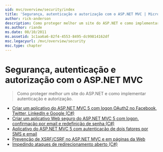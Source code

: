 ```yaml
---
uid: mvc/overview/security/index
title: 'Segurança, autenticação e autorização com o ASP.NET MVC | Microsoft Docs'
author: rick-anderson
description: Como proteger melhor um site do ASP.NET e como implementar autenticação e autorização.
ms.author: riande
ms.date: 08/10/2011
ms.assetid: 1c1aa6a6-82f4-4553-8495-dc99814162df
msc.legacyurl: /mvc/overview/security
msc.type: chapter
---
```

<a name="security-authentication-and-authorization-with-aspnet-mvc"></a>Segurança, autenticação e autorização com o ASP.NET MVC
====================
> Como proteger melhor um site do ASP.NET e como implementar autenticação e autorização.


- [Criar um aplicativo do ASP.NET MVC 5 com logon OAuth2 no Facebook, Twitter, LinkedIn e Google (C#)](create-an-aspnet-mvc-5-app-with-facebook-and-google-oauth2-and-openid-sign-on.md)
- [Criar um aplicativo Web seguro do ASP.NET MVC 5 com logon, confirmação por email e redefinição de senha (C#)](create-an-aspnet-mvc-5-web-app-with-email-confirmation-and-password-reset.md)
- [Aplicativo do ASP.NET MVC 5 com autenticação de dois fatores por SMS e email](aspnet-mvc-5-app-with-sms-and-email-two-factor-authentication.md)
- [Prevenção de XSRF/CSRF no ASP.NET MVC e em páginas da Web](xsrfcsrf-prevention-in-aspnet-mvc-and-web-pages.md)
- [Impedindo ataques de redirecionamento aberto (C#)](preventing-open-redirection-attacks.md)
